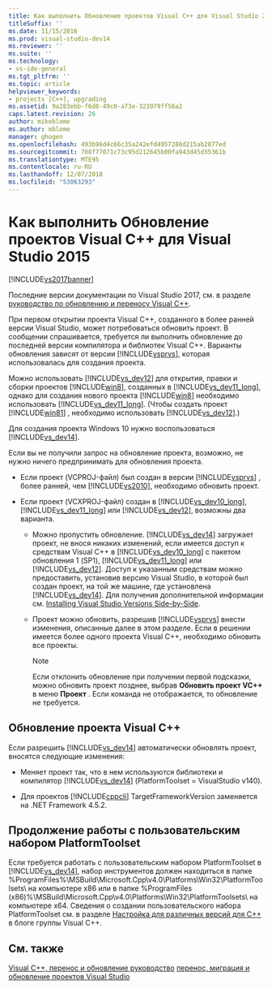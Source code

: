 ```yaml
---
title: Как выполнить Обновление проектов Visual C++ для Visual Studio 2015 | Документация Майкрософт
titleSuffix: ''
ms.date: 11/15/2016
ms.prod: visual-studio-dev14
ms.reviewer: ''
ms.suite: ''
ms.technology:
- vs-ide-general
ms.tgt_pltfrm: ''
ms.topic: article
helpviewer_keywords:
- projects [C++], upgrading
ms.assetid: 9a283ebb-f6d8-49c0-a73e-323979ff56a2
caps.latest.revision: 26
author: mikeblome
ms.author: mblome
manager: ghogen
ms.openlocfilehash: 493b96d4c66c35a242efd4957288d215ab2877ed
ms.sourcegitcommit: 708f77071c73c95d212645b00fa943d45d35361b
ms.translationtype: MTE95
ms.contentlocale: ru-RU
ms.lasthandoff: 12/07/2018
ms.locfileid: "53063293"
---
```

# <a name="how-to-upgrade-visual-c-projects-to-visual-studio-2015"></a>Как выполнить Обновление проектов Visual C++ для Visual Studio 2015
[!INCLUDE[vs2017banner](../includes/vs2017banner.md)]

Последние версии документации по Visual Studio 2017, см. в разделе [руководство по обновлению и переносу Visual C++](https://docs.microsoft.com/cpp/porting/visual-cpp-porting-and-upgrading-guide).

При первом открытии проекта Visual C++, созданного в более ранней версии Visual Studio, может потребоваться обновить проект. В сообщении спрашивается, требуется ли выполнить обновление до последней версии компилятора и библиотек Visual C++. Варианты обновления зависят от версии [!INCLUDE[vsprvs](../includes/vsprvs-md.md)], которая использовалась для создания проекта.

 Можно использовать [!INCLUDE[vs_dev12](../includes/vs-dev12-md.md)] для открытия, правки и сборки проектов [!INCLUDE[win8](../includes/win8-md.md)], созданных в [!INCLUDE[vs_dev11_long](../includes/vs-dev11-long-md.md)], однако для создания нового проекта [!INCLUDE[win8](../includes/win8-md.md)] необходимо использовать [!INCLUDE[vs_dev11_long](../includes/vs-dev11-long-md.md)]. (Чтобы создать проект [!INCLUDE[win81](../includes/win81-md.md)] , необходимо использовать [!INCLUDE[vs_dev12](../includes/vs-dev12-md.md)].)

 Для создания проекта Windows 10 нужно воспользоваться [!INCLUDE[vs_dev14](../includes/vs-dev14-md.md)].

 Если вы не получили запрос на обновление проекта, возможно, не нужно ничего предпринимать для обновления проекта.

-   Если проект (VCPROJ-файл) был создан в версии [!INCLUDE[vsprvs](../includes/vsprvs-md.md)] , более ранней, чем [!INCLUDE[vs2010](../includes/vs2010-md.md)], необходимо обновить проект.

-   Если проект (VCXPROJ-файл) создан в [!INCLUDE[vs_dev10_long](../includes/vs-dev10-long-md.md)], [!INCLUDE[vs_dev11_long](../includes/vs-dev11-long-md.md)] или [!INCLUDE[vs_dev12](../includes/vs-dev12-md.md)], возможны два варианта.

    -   Можно пропустить обновление. [!INCLUDE[vs_dev14](../includes/vs-dev14-md.md)] загружает проект, не внося никаких изменений, если имеется доступ к средствам Visual C++ в [!INCLUDE[vs_dev10_long](../includes/vs-dev10-long-md.md)] с пакетом обновления 1 (SP1), [!INCLUDE[vs_dev11_long](../includes/vs-dev11-long-md.md)] или [!INCLUDE[vs_dev12](../includes/vs-dev12-md.md)]. Доступ к указанным средствам можно предоставить, установив версию Visual Studio, в которой был создан проект, на той же машине, где установлена [!INCLUDE[vs_dev14](../includes/vs-dev14-md.md)]. Для получения дополнительной информации см. [Installing Visual Studio Versions Side-by-Side](../install/install-visual-studio-versions-side-by-side.md).

    -   Проект можно обновить, разрешив [!INCLUDE[vsprvs](../includes/vsprvs-md.md)] внести изменения, описанные далее в этом разделе. Если в решении имеется более одного проекта Visual C++, необходимо обновить все проекты.

        > [!NOTE]
        >  Если отклонить обновление при получении первой подсказки, можно обновить проект позднее, выбрав **Обновить проект VC++** в меню **Проект** . Если команда не отображается, то обновление не требуется.

## <a name="upgrading-a-visual-c-project"></a>Обновление проекта Visual C++
 Если разрешить [!INCLUDE[vs_dev14](../includes/vs-dev14-md.md)] автоматически обновлять проект, вносятся следующие изменения:

-   Меняет проект так, что в нем используются библиотеки и компилятор [!INCLUDE[vs_dev14](../includes/vs-dev14-md.md)] (PlatformToolset = VisualStudio v140).

-   Для проектов [!INCLUDE[cppcli](../includes/cppcli-md.md)] TargetFrameworkVersion заменяется на .NET Framework 4.5.2.

## <a name="continuing-to-work-with-a-custom-platformtoolset"></a>Продолжение работы с пользовательским набором PlatformToolset
 Если требуется работать с пользовательским набором PlatformToolset в [!INCLUDE[vs_dev14](../includes/vs-dev14-md.md)], набор инструментов должен находиться в папке %ProgramFiles%\MSBuild\Microsoft.Cpp\v4.0\Platforms\Win32\PlatformToolsets\ на компьютере x86 или в папке %ProgramFiles (x86)%\MSBuild\Microsoft.Cpp\v4.0\Platforms\Win32\PlatformToolsets\ на компьютере x64. Сведения о создании пользовательского набора PlatformToolset см. в разделе [Настройка для различных версий для C++](http://go.microsoft.com/fwlink/?LinkId=248587) в блоге группы Visual C++.

## <a name="see-also"></a>См. также
 [Visual C++, перенос и обновление руководство](http://msdn.microsoft.com/library/f5fbcc3d-aa72-41a6-ad9a-a706af2166fb) [перенос, миграция и обновление проектов Visual Studio](../porting/porting-migrating-and-upgrading-visual-studio-projects.md)
